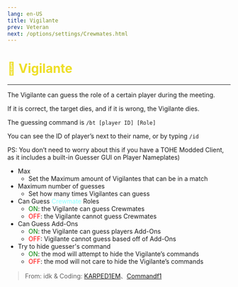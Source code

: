 ```yaml
---
lang: en-US
title: Vigilante
prev: Veteran
next: /options/settings/Crewmates.html
---
```


# <font color="#eede26">👑 <b>Vigilante</b></font> <Badge text="Killing" type="tip" vertical="middle"/>
---

The Vigilante can guess the role of a certain player during the meeting. 

If it is correct, the target dies, and if it is wrong, the Vigilante dies. 

The guessing command is `/bt [player ID] [Role]`

You can see the ID of player’s next to their name, or by typing `/id`

PS: You don’t need to worry about this if you have a TOHE Modded Client, as it includes a built-in Guesser GUI on Player Nameplates)
* Max
  * Set the Maximum amount of Vigilantes that can be in a match
* Maximum number of guesses
  * Set how many times Vigilantes can guess
* Can Guess <font color=#8cffff>Crewmate</font> Roles
  * <font color=green>ON</font>: the Vigilante can guess Crewmates
  * <font color=red>OFF</font>: the Vigilante cannot guess Crewmates
* Can Guess Add-Ons
  * <font color=green>ON</font>: the Vigilante can guess players Add-Ons
  * <font color=red>OFF</font>: Vigilante cannot guess based off of Add-Ons
* Try to hide guesser's command
  * <font color=green>ON</font>: the mod will attempt to hide the Vigilante’s commands
  * <font color=red>OFF</font>: the mod will not care to hide the Vigilante’s commands


> From: idk & Coding: [KARPED1EM](https://github.com/KARPED1EM)、[Commandf1](https://github.com/commandf1)